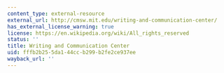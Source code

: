 ```yaml
---
content_type: external-resource
external_url: http://cmsw.mit.edu/writing-and-communication-center/
has_external_license_warning: true
license: https://en.wikipedia.org/wiki/All_rights_reserved
status: ''
title: Writing and Communication Center
uid: fffb2b25-5da1-44cc-b299-b2fe2ce937ee
wayback_url: ''
---
```

